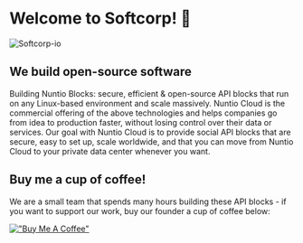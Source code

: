 # Welcome to  Softcorp! 👋

![Softcorp-io](https://raw.githubusercontent.com/softcorp-io/website/main/nuntio/nuntio_cover.png)
## We build open-source software
Building Nuntio Blocks: secure, efficient & open-source API blocks that run on any Linux-based environment and scale massively. Nuntio Cloud is the commercial offering of the above technologies and helps companies go from idea to production faster, without losing control over their data or services. Our goal with Nuntio Cloud is to provide social API blocks that are secure, easy to set up, scale worldwide, and that you can move from Nuntio Cloud to your private data center whenever you want.

## Buy me a cup of coffee!
We are a small team that spends many hours building these API blocks - if you want to support our work, buy our founder a cup of coffee below:

[!["Buy Me A Coffee"](https://www.buymeacoffee.com/assets/img/custom_images/orange_img.png)](https://www.buymeacoffee.com/sinbadio)
